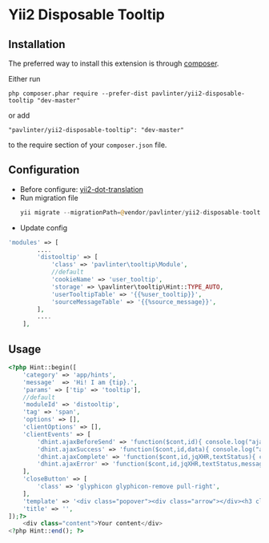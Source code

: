 Yii2 Disposable Tooltip
======================

Installation
------------

The preferred way to install this extension is through [composer](http://getcomposer.org/download/).

Either run

```
php composer.phar require --prefer-dist pavlinter/yii2-disposable-tooltip "dev-master"
```

or add

```
"pavlinter/yii2-disposable-tooltip": "dev-master"
```

to the require section of your `composer.json` file.


Configuration
-------------
* Before configure: [yii2-dot-translation](https://github.com/pavlinter/yii2-dot-translation)
* Run migration file
    ```php
    yii migrate --migrationPath=@vendor/pavlinter/yii2-disposable-tooltip/tooltip/migrations
    ```
* Update config
```php
'modules' => [
        ....
        'distooltip' => [
            'class' => 'pavlinter\tooltip\Module',
            //default
            'cookieName' => 'user_tooltip',
            'storage' => \pavlinter\tooltip\Hint::TYPE_AUTO,
            'userTooltipTable' => '{{%user_tooltip}}',
            'sourceMessageTable' => '{{%source_message}}',
        ],
        ....
    ],
```

Usage
-----
```php
<?php Hint::begin([
    'category' => 'app/hints',
    'message'  => 'Hi! I am {tip}.',
    'params' => ['tip' => 'tooltip'],
    //default
    'moduleId' => 'distooltip',
    'tag' => 'span',
    'options' => [],
    'clientOptions' => [],
    'clientEvents' => [
        'dhint.ajaxBeforeSend' => 'function($cont,id){ console.log("ajaxBeforeSend");}',
        'dhint.ajaxSuccess' => 'function($cont,id,data){ console.log("ajaxSuccess");}',
        'dhint.ajaxComplete' => 'function($cont,id,jqXHR,textStatus){ console.log("ajaxComplete");}',
        'dhint.ajaxError' => 'function($cont,id,jqXHR,textStatus,message){ console.log("ajaxError");}',
    ],
    'closeButton' => [
        'class' => 'glyphicon glyphicon-remove pull-right',
    ],
    'template' => '<div class="popover"><div class="arrow"></div><h3 class="popover-title clearfix"></h3><div class="popover-content"></div></div>',
    'title' => '',
]);?>
    <div class="content">Your content</div>
<?php Hint::end(); ?>
```